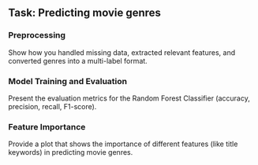 
## Task: Predicting movie genres
### Preprocessing 
Show how you handled missing data, extracted relevant features, and converted genres into a multi-label format.
### Model Training and Evaluation 
Present the evaluation metrics for the Random Forest Classifier (accuracy, precision, recall, F1-score).
### Feature Importance 
Provide a plot that shows the importance of different features (like title keywords) in predicting movie genres.

